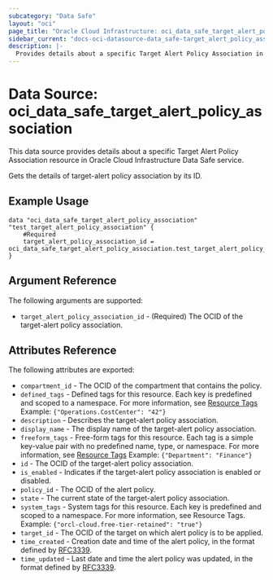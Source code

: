 ```yaml
---
subcategory: "Data Safe"
layout: "oci"
page_title: "Oracle Cloud Infrastructure: oci_data_safe_target_alert_policy_association"
sidebar_current: "docs-oci-datasource-data_safe-target_alert_policy_association"
description: |-
  Provides details about a specific Target Alert Policy Association in Oracle Cloud Infrastructure Data Safe service
---
```


# Data Source: oci_data_safe_target_alert_policy_association
This data source provides details about a specific Target Alert Policy Association resource in Oracle Cloud Infrastructure Data Safe service.

Gets the details of target-alert policy association by its ID.

## Example Usage

```hcl
data "oci_data_safe_target_alert_policy_association" "test_target_alert_policy_association" {
	#Required
	target_alert_policy_association_id = oci_data_safe_target_alert_policy_association.test_target_alert_policy_association.id
}
```

## Argument Reference

The following arguments are supported:

* `target_alert_policy_association_id` - (Required) The OCID of the target-alert policy association.


## Attributes Reference

The following attributes are exported:

* `compartment_id` - The OCID of the compartment that contains the policy.
* `defined_tags` - Defined tags for this resource. Each key is predefined and scoped to a namespace. For more information, see [Resource Tags](https://docs.cloud.oracle.com/iaas/Content/General/Concepts/resourcetags.htm)  Example: `{"Operations.CostCenter": "42"}` 
* `description` - Describes the target-alert policy association.
* `display_name` - The display name of the target-alert policy association.
* `freeform_tags` - Free-form tags for this resource. Each tag is a simple key-value pair with no predefined name, type, or namespace. For more information, see [Resource Tags](https://docs.cloud.oracle.com/iaas/Content/General/Concepts/resourcetags.htm)  Example: `{"Department": "Finance"}` 
* `id` - The OCID of the target-alert policy association.
* `is_enabled` - Indicates if the target-alert policy association is enabled or disabled.
* `policy_id` - The OCID of the alert policy.
* `state` - The current state of the target-alert policy association.
* `system_tags` - System tags for this resource. Each key is predefined and scoped to a namespace. For more information, see Resource Tags. Example: `{"orcl-cloud.free-tier-retained": "true"}` 
* `target_id` - The OCID of the target on which alert policy is to be applied.
* `time_created` - Creation date and time of the alert policy, in the format defined by [RFC3339](https://tools.ietf.org/html/rfc3339).
* `time_updated` - Last date and time the alert policy was updated, in the format defined by [RFC3339](https://tools.ietf.org/html/rfc3339).


